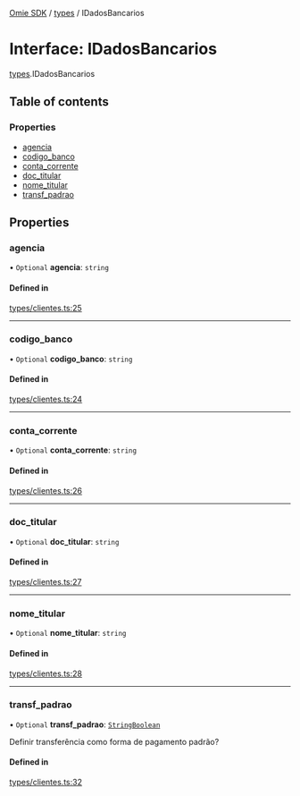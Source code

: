 [Omie SDK](../README.md) / [types](../modules/types.md) / IDadosBancarios

# Interface: IDadosBancarios

[types](../modules/types.md).IDadosBancarios

## Table of contents

### Properties

- [agencia](types.IDadosBancarios.md#agencia)
- [codigo\_banco](types.IDadosBancarios.md#codigo_banco)
- [conta\_corrente](types.IDadosBancarios.md#conta_corrente)
- [doc\_titular](types.IDadosBancarios.md#doc_titular)
- [nome\_titular](types.IDadosBancarios.md#nome_titular)
- [transf\_padrao](types.IDadosBancarios.md#transf_padrao)

## Properties

### agencia

• `Optional` **agencia**: `string`

#### Defined in

[types/clientes.ts:25](https://github.com/lucas-bogos/omie-sdk/blob/96c014c/src/types/clientes.ts#L25)

___

### codigo\_banco

• `Optional` **codigo\_banco**: `string`

#### Defined in

[types/clientes.ts:24](https://github.com/lucas-bogos/omie-sdk/blob/96c014c/src/types/clientes.ts#L24)

___

### conta\_corrente

• `Optional` **conta\_corrente**: `string`

#### Defined in

[types/clientes.ts:26](https://github.com/lucas-bogos/omie-sdk/blob/96c014c/src/types/clientes.ts#L26)

___

### doc\_titular

• `Optional` **doc\_titular**: `string`

#### Defined in

[types/clientes.ts:27](https://github.com/lucas-bogos/omie-sdk/blob/96c014c/src/types/clientes.ts#L27)

___

### nome\_titular

• `Optional` **nome\_titular**: `string`

#### Defined in

[types/clientes.ts:28](https://github.com/lucas-bogos/omie-sdk/blob/96c014c/src/types/clientes.ts#L28)

___

### transf\_padrao

• `Optional` **transf\_padrao**: [`StringBoolean`](../modules/types.md#stringboolean)

Definir transferência como forma de pagamento padrão?

#### Defined in

[types/clientes.ts:32](https://github.com/lucas-bogos/omie-sdk/blob/96c014c/src/types/clientes.ts#L32)
